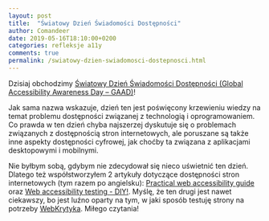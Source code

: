 ```yaml
---
layout: post
title:  "Światowy Dzień Świadomości Dostępności"
author: Comandeer
date: 2019-05-16T18:10:00+0200
categories: refleksje a11y
comments: true
permalink: /swiatowy-dzien-swiadomosci-dostepnosci.html
---
```


Dzisiaj obchodzimy [Światowy Dzień Świadomości Dostępności (Global Accessibility Awareness Day – GAAD)](https://globalaccessibilityawarenessday.org/)!

Jak sama nazwa wskazuje, dzień ten jest poświęcony krzewieniu wiedzy na temat problemu dostępności związanej z technologią i oprogramowaniem. Co prawda w ten dzień chyba najszerzej dyskutuje się o problemach związanych z dostępnością stron internetowych, ale poruszane są także inne aspekty dostępności cyfrowej, jak choćby ta związana z aplikacjami desktopowymi i mobilnymi.

Nie byłbym sobą, gdybym nie zdecydował się nieco uświetnić ten dzień. Dlatego też współstworzyłem 2 artykuły dotyczące dostępności stron internetowych (tym razem po angielsku): [Practical web accessibility guide](https://ckeditor.com/blog/Practical-web-accessibility-guide/) oraz [Web accessibility testing - DIY!](https://ckeditor.com/blog/Web-accessibility-testing-DIY/). Myślę, że ten drugi jest nawet ciekawszy, bo jest luźno oparty na tym, w jaki sposób testuję strony na potrzeby [WebKrytyka](https://www.webkrytyk.pl/). Miłego czytania!
